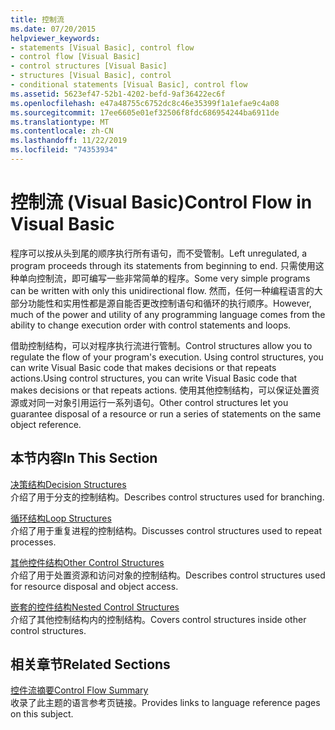 ```yaml
---
title: 控制流
ms.date: 07/20/2015
helpviewer_keywords:
- statements [Visual Basic], control flow
- control flow [Visual Basic]
- control structures [Visual Basic]
- structures [Visual Basic], control
- conditional statements [Visual Basic], control flow
ms.assetid: 5623ef47-52b1-4202-befd-9af36422ec6f
ms.openlocfilehash: e47a48755c6752dc8c46e35399f1a1efae9c4a08
ms.sourcegitcommit: 17ee6605e01ef32506f8fdc686954244ba6911de
ms.translationtype: MT
ms.contentlocale: zh-CN
ms.lasthandoff: 11/22/2019
ms.locfileid: "74353934"
---
```

# <a name="control-flow-in-visual-basic"></a><span data-ttu-id="ae8ff-102">控制流 (Visual Basic)</span><span class="sxs-lookup"><span data-stu-id="ae8ff-102">Control Flow in Visual Basic</span></span>

<span data-ttu-id="ae8ff-103">程序可以按从头到尾的顺序执行所有语句，而不受管制。</span><span class="sxs-lookup"><span data-stu-id="ae8ff-103">Left unregulated, a program proceeds through its statements from beginning to end.</span></span> <span data-ttu-id="ae8ff-104">只需使用这种单向控制流，即可编写一些非常简单的程序。</span><span class="sxs-lookup"><span data-stu-id="ae8ff-104">Some very simple programs can be written with only this unidirectional flow.</span></span> <span data-ttu-id="ae8ff-105">然而，任何一种编程语言的大部分功能性和实用性都是源自能否更改控制语句和循环的执行顺序。</span><span class="sxs-lookup"><span data-stu-id="ae8ff-105">However, much of the power and utility of any programming language comes from the ability to change execution order with control statements and loops.</span></span>

 <span data-ttu-id="ae8ff-106">借助控制结构，可以对程序执行流进行管制。</span><span class="sxs-lookup"><span data-stu-id="ae8ff-106">Control structures allow you to regulate the flow of your program's execution.</span></span> <span data-ttu-id="ae8ff-107">Using control structures, you can write Visual Basic code that makes decisions or that repeats actions.</span><span class="sxs-lookup"><span data-stu-id="ae8ff-107">Using control structures, you can write Visual Basic code that makes decisions or that repeats actions.</span></span> <span data-ttu-id="ae8ff-108">使用其他控制结构，可以保证处置资源或对同一对象引用运行一系列语句。</span><span class="sxs-lookup"><span data-stu-id="ae8ff-108">Other control structures let you guarantee disposal of a resource or run a series of statements on the same object reference.</span></span>
  
## <a name="in-this-section"></a><span data-ttu-id="ae8ff-109">本节内容</span><span class="sxs-lookup"><span data-stu-id="ae8ff-109">In This Section</span></span>

 [<span data-ttu-id="ae8ff-110">决策结构</span><span class="sxs-lookup"><span data-stu-id="ae8ff-110">Decision Structures</span></span>](decision-structures.md)  
 <span data-ttu-id="ae8ff-111">介绍了用于分支的控制结构。</span><span class="sxs-lookup"><span data-stu-id="ae8ff-111">Describes control structures used for branching.</span></span>

 [<span data-ttu-id="ae8ff-112">循环结构</span><span class="sxs-lookup"><span data-stu-id="ae8ff-112">Loop Structures</span></span>](loop-structures.md)  
 <span data-ttu-id="ae8ff-113">介绍了用于重复进程的控制结构。</span><span class="sxs-lookup"><span data-stu-id="ae8ff-113">Discusses control structures used to repeat processes.</span></span>

 [<span data-ttu-id="ae8ff-114">其他控件结构</span><span class="sxs-lookup"><span data-stu-id="ae8ff-114">Other Control Structures</span></span>](other-control-structures.md)  
 <span data-ttu-id="ae8ff-115">介绍了用于处置资源和访问对象的控制结构。</span><span class="sxs-lookup"><span data-stu-id="ae8ff-115">Describes control structures used for resource disposal and object access.</span></span>

 [<span data-ttu-id="ae8ff-116">嵌套的控件结构</span><span class="sxs-lookup"><span data-stu-id="ae8ff-116">Nested Control Structures</span></span>](nested-control-structures.md)  
 <span data-ttu-id="ae8ff-117">介绍了其他控制结构内的控制结构。</span><span class="sxs-lookup"><span data-stu-id="ae8ff-117">Covers control structures inside other control structures.</span></span>

## <a name="related-sections"></a><span data-ttu-id="ae8ff-118">相关章节</span><span class="sxs-lookup"><span data-stu-id="ae8ff-118">Related Sections</span></span>

 [<span data-ttu-id="ae8ff-119">控件流摘要</span><span class="sxs-lookup"><span data-stu-id="ae8ff-119">Control Flow Summary</span></span>](../../../language-reference/keywords/control-flow-summary.md)  
 <span data-ttu-id="ae8ff-120">收录了此主题的语言参考页链接。</span><span class="sxs-lookup"><span data-stu-id="ae8ff-120">Provides links to language reference pages on this subject.</span></span>

